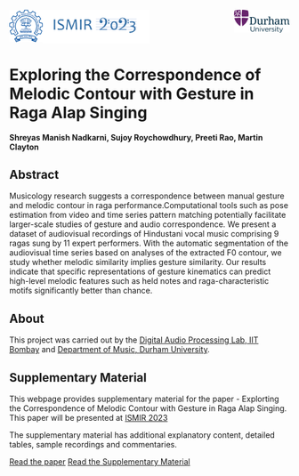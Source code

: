 <!-- ---
layout: page 
# Exploring the Correspondence of Melodic Contour with Gesture in Raga Alap Singing
--- -->

<!-- [![GitHub Repo stars](https://img.shields.io/github/stars/nicolas-van/bootstrap-4-github-pages?style=social)](https://github.com/nicolas-van/bootstrap-4-github-pages) -->

<img align="center" src="images/MILAN_logotype.png" width="192"> <img align="left" src="images/logo.png" width="60"> <img align="right" src="images/durham.svg" width="100"> 

# Exploring the Correspondence of Melodic Contour with Gesture in Raga Alap Singing

<b>Shreyas Manish Nadkarni, Sujoy Roychowdhury, Preeti Rao, Martin Clayton </b>

## Abstract

Musicology research suggests a correspondence between manual gesture and melodic contour in raga performance.Computational tools such as pose estimation from video and time series pattern matching potentially facilitate larger-scale studies of gesture and audio correspondence. We present a dataset of audiovisual recordings of Hindustani vocal music comprising 9 ragas sung by 11 expert performers.
With the automatic segmentation of the audiovisual time series based on analyses of the extracted F0 contour, we study whether melodic similarity implies gesture similarity. Our results indicate that specific representations of gesture kinematics can predict high-level melodic features such as held notes and raga-characteristic motifs significantly better than chance.

## About
This project was carried out by the <a href="https://www.ee.iitb.ac.in/student/~daplab/" target="_blank">Digital Audio Processing Lab, IIT Bombay</a>  and <a href="https://www.durham.ac.uk/departments/academic/music/" target="_blank">Department of Music, Durham University</a>.

## Supplementary Material

This webpage provides supplementary material for the paper - Explorting the Correspondence of Melodic Contour with Gesture in Raga Alap Singing. This paper will be presented at <a href="https://ismir2023.ismir.net/" target="_blank">ISMIR 2023</a>

The supplementary material has additional explanatory content, detailed tables, sample recordings and commentaries.

  
[Read the paper](pdf/paper.pdf)
[Read the Supplementary Material](pdf/Supplementary.pdf)
